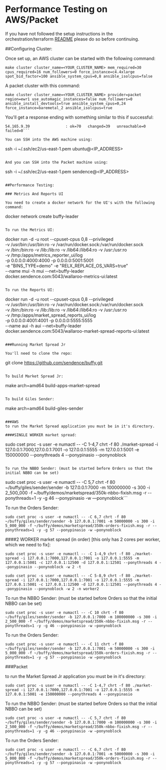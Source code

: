 # Performance Testing on AWS/Packet

If you have not followed the setup instructions in the orchestration/terraform [README](https://github.com/Sendence/buffy/tree/master/orchestration/terraform) please do so before continuing.

##Configuring Cluster:

Once set up, an AWS cluster can be started with the following command:
```
make cluster cluster_name=<YOUR_CLUSTER_NAME> mem_required=30 cpus_required=16 num_followers=0 force_instance=c4.4xlarge spot_bid_factor=100 ansible_system_cpus=0,8 ansible_isolcpus=false
```

A packet cluster with this command:
```
make cluster cluster_name=<YOUR_CLUSTER_NAME> provider=packet region=ewr1 use_automagic_instances=false num_followers=0 ansible_install_devtools=true ansible_system_cpus=0,24 force_instance=baremetal_2 ansible_isolcpus=true
```


You'll get a response ending with something similar to this if successful:
```PLAY RECAP *********************************************************************
54.165.9.39                : ok=70   changed=39   unreachable=0    failed=0```

You can SSH into the AWS machine using:
```
ssh -i ~/.ssh/ec2/us-east-1.pem ubuntu@<IP_ADDRESS>
```

And you can SSH into the Packet machine using:
```
ssh -i ~/.ssh/ec2/us-east-1.pem sendence@<IP_ADDRESS>
```

##Performance Testing:

### Metrics And Reports UI

You need to create a docker network for the UI's with the following command:
```
docker network create buffy-leader
```

To run the Metrics UI:
```
docker run -d -u root --cpuset-cpus 0,8 --privileged  \
-v /usr/bin:/usr/bin:ro   -v /var/run/docker.sock:/var/run/docker.sock \
-v /bin:/bin:ro  -v /lib:/lib:ro  -v /lib64:/lib64:ro  -v /usr:/usr:ro  \
-v /tmp:/apps/metrics_reporter_ui/log  \
-p 0.0.0.0:4000:4000 -p 0.0.0.0:5001:5001 \
-e "BINS_TYPE=demo" -e "RELX_REPLACE_OS_VARS=true" \
--name mui -h mui --net=buffy-leader \
docker.sendence.com:5043/wallaroo-metrics-ui:latest
```

To run the Reports UI:
```
docker run -d -u root --cpuset-cpus 0,8 --privileged \
-v /usr/bin:/usr/bin:ro   -v /var/run/docker.sock:/var/run/docker.sock \
-v /bin:/bin:ro  -v /lib:/lib:ro  -v /lib64:/lib64:ro  -v /usr:/usr:ro  \
-v /tmp:/apps/market_spread_reports_ui/log \
-p 0.0.0.0:4001:4001 -p 0.0.0.0:5555:5555 \
--name aui -h aui --net=buffy-leader \
docker.sendence.com:5043/wallaroo-market-spread-reports-ui:latest
```

###Running Market Spread Jr

You'll need to clone the repo:
```
git clone https://github.com/sendence/buffy.git
```

To build Market Spread Jr:
```
make arch=amd64 build-apps-market-spread
```

To build Giles Sender:
```
make arch=amd64 build-giles-sender
```

###AWS
to run the Market Spread application you must be in it's directory.

####SINGLE WORKER market spread:
```
sudo cset proc -s user -e numactl -- -C 1-4,7 chrt -f 80 ./market-spread -i 127.0.0.1:7000,127.0.0.1:7001 -o 127.0.0.1:5555 -m 127.0.0.1:5001 -e 150000000 --ponythreads 4 --ponypinasio --ponynoblock
```

To run the NBBO Sender: (must be started before Orders so that the initial NBBO can be set)
```
sudo cset proc -s user -e numactl -- -C 5,7 chrt -f 80 ~/buffy/giles/sender/sender -b 127.0.0.1:7000 -m 100000000 -s 300 -i 2_500_000 -f ~/buffy/demos/marketspread/350k-nbbo-fixish.msg -r --ponythreads=1 -y -g 46 --ponypinasio -w —ponynoblock```

To run the Orders Sender:
```
sudo cset proc -s user -e numactl -- -C 6,7 chrt -f 80 ~/buffy/giles/sender/sender -b 127.0.0.1:7001 -m 50000000 -s 300 -i 5_000_000 -f ~/buffy/demos/marketspread/350k-orders-fixish.msg -r --ponythreads=1 -y -g 57 --ponypinasio -w —ponynoblock
```


####2 WORKER market spread (in order) [this only has 2 cores per worker, which we need to fix]:
```
sudo cset proc -s user -e numactl -- -C 1-4,9 chrt -f 80 ./market-spread -i 127.0.0.1:7000,127.0.0.1:7001 -o 127.0.0.1:5555 -m 127.0.0.1:5001 -c 127.0.0.1:12500 -d 127.0.0.1:12501 --ponythreads 4 --ponypinasio --ponynoblock -w 2 -t

sudo cset proc -s user -e numactl -- -C 5-8,9 chrt -f 80 ./market-spread -i 127.0.0.1:7000,127.0.0.1:7001 -o 127.0.0.1:5555 -m 127.0.0.1:5001 -c 127.0.0.1:12500 -d 127.0.0.1:12501 --ponythreads 4 --ponypinasio --ponynoblock -w 2 -n worker2
```

To run the NBBO Sender: (must be started before Orders so that the initial NBBO can be set)
```
sudo cset proc -s user -e numactl -- -C 10 chrt -f 80 ~/buffy/giles/sender/sender -b 127.0.0.1:7000 -m 100000000 -s 300 -i 2_500_000 -f ~/buffy/demos/marketspread/350k-nbbo-fixish.msg -r --ponythreads=1 -y -g 46 --ponypinasio -w —ponynoblock
```

To run the Orders Sender:
```
sudo cset proc -s user -e numactl -- -C 11 chrt -f 80 ~/buffy/giles/sender/sender -b 127.0.0.1:7001 -m 50000000 -s 300 -i 5_000_000 -f ~/buffy/demos/marketspread/350k-orders-fixish.msg -r --ponythreads=1 -y -g 57 --ponypinasio -w —ponynoblock
```

###Packet

to run the Market Spread Jr application you must be in it's directory:

```
sudo cset proc -s user -e numactl -- -C 1-4,7 chrt -f 80 ./market-spread -i 127.0.0.1:7000,127.0.0.1:7001 -o 127.0.0.1:5555 -m 127.0.0.1:5001 -e 150000000 --ponythreads 4 --ponypinasio
```

To run the NBBO Sender: (must be started before Orders so that the initial NBBO can be set)

```
sudo cset proc -s user -e numactl -- -C 5,7 chrt -f 80 ~/buffy/giles/sender/sender -b 127.0.0.1:7000 -m 100000000 -s 300 -i 2_500_000 -f ~/buffy/demos/marketspread/350k-nbbo-fixish.msg -r --ponythreads=1 -y -g 46 --ponypinasio -w —ponynoblock
```

To run the Orders Sender:

```
sudo cset proc -s user -e numactl -- -C 6,7 chrt -f 80 ~/buffy/giles/sender/sender -b 127.0.0.1:7001 -m 50000000 -s 300 -i 5_000_000 -f ~/buffy/demos/marketspread/350k-orders-fixish.msg -r --ponythreads=1 -y -g 57 --ponypinasio -w —ponynoblock
```